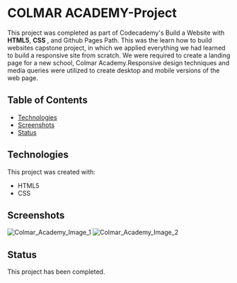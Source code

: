 # COLMAR ACADEMY-Project
This project was completed as part of Codecademy's Build a Website with **HTML5**, **CSS** , and Github Pages Path. This was the learn how to build websites capstone project, in which we applied everything we had learned to build a responsive site from scratch. We were required to create a landing page for a new school, Colmar Academy.Responsive design techniques and media queries were utilized to create desktop and mobile versions of the web page.



## Table of Contents
- [Technologies](#technologies)
- [Screenshots](#screenshots)
- [Status](#status)

## Technologies
This project was created with:
- HTML5
- CSS

## Screenshots
![Colmar_Academy_Image_1](https://github.com/Hrutesh19/Colmar-Academy-Project/assets/138818349/14781a55-b848-426e-aad9-d863a92b0937)
 ![Colmar_Academy_Image_2](https://github.com/Hrutesh19/Colmar-Academy-Project/assets/138818349/33ef48d8-d578-4436-ba0f-070cddc730c9)


 
## Status
This project has been completed.
